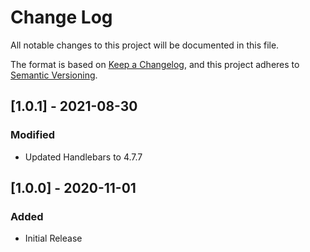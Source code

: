 # Change Log
All notable changes to this project will be documented in this file.

The format is based on [Keep a Changelog](https://keepachangelog.com/en/1.0.0/),
and this project adheres to [Semantic Versioning](https://semver.org/spec/v2.0.0.html).

## [1.0.1] - 2021-08-30
### Modified
- Updated Handlebars to 4.7.7

## [1.0.0] - 2020-11-01
### Added
- Initial Release
